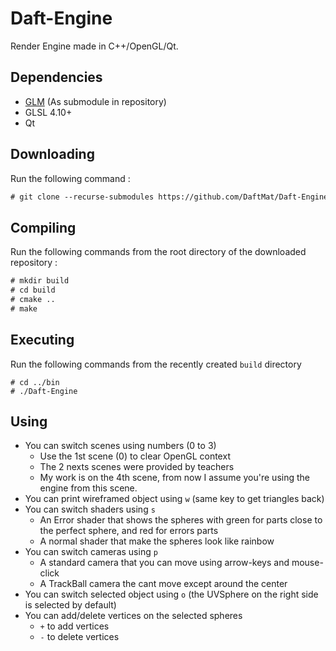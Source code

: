 # Daft-Engine

Render Engine made in C++/OpenGL/Qt.

## Dependencies

 - [GLM](https://github.com/g-truc/glm) (As submodule in repository)
 - GLSL 4.10+
 - Qt

## Downloading
Run the following command :
```txt
# git clone --recurse-submodules https://github.com/DaftMat/Daft-Engine.git
```

## Compiling
Run the following commands from the root directory of the downloaded repository :
```txt
# mkdir build
# cd build
# cmake ..
# make
```

## Executing
Run the following commands from the recently created `build` directory
```
# cd ../bin
# ./Daft-Engine
```
## Using
 * You can switch scenes using numbers (0 to 3)
   * Use the 1st scene (0) to clear OpenGL context
   * The 2 nexts scenes were provided by teachers
   * My work is on the 4th scene, from now I assume you're using the engine from this scene.
 * You can print wireframed object using `w` (same key to get triangles back)
 * You can switch shaders using `s`
   * An Error shader that shows the spheres with green for parts close to the perfect sphere, and red for errors parts
   * A normal shader that make the spheres look like rainbow
 * You can switch cameras using `p`
   * A standard camera that you can move using arrow-keys and mouse-click
   * A TrackBall camera the cant move except around the center
 * You can switch selected object using `o` (the UVSphere on the right side is selected by default)
 * You can add/delete vertices on the selected spheres
   * `+` to add vertices
   * `-` to delete vertices